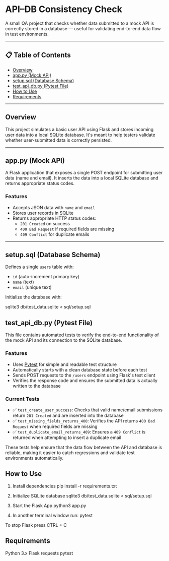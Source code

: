 # API–DB Consistency Check

A small QA project that checks whether data submitted to a mock API is correctly stored in a database — useful for validating end-to-end data flow in test environments.

---

## 📋 Table of Contents

- [Overview](#overview)
- [app.py (Mock API)](#apppy-mock-api)
- [setup.sql (Database Schema)](#setupsql-database-schema)
- [test_api_db.py (Pytest File)](#test_api_dbpy-pytest-file)
- [How to Use](#how-to-use)
- [Requirements](#requirements)

---

## Overview

This project simulates a basic user API using Flask and stores incoming user data into a local SQLite database. It's meant to help testers validate whether user-submitted data is correctly persisted.

---

## app.py (Mock API)

A Flask application that exposes a single POST endpoint for submitting user data (name and email). It inserts the data into a local SQLite database and returns appropriate status codes.

### Features

- Accepts JSON data with `name` and `email`
- Stores user records in SQLite
- Returns appropriate HTTP status codes:
  - `201 Created` on success
  - `400 Bad Request` if required fields are missing
  - `409 Conflict` for duplicate emails

---

## setup.sql (Database Schema)

Defines a single `users` table with:
- `id` (auto-increment primary key)
- `name` (text)
- `email` (unique text)

Initialize the database with:

sqlite3 db/test_data.sqlite < sql/setup.sql

## test_api_db.py (Pytest File)

This file contains automated tests to verify the end-to-end functionality of the mock API and its connection to the SQLite database.

### Features

- Uses [Pytest](https://docs.pytest.org/) for simple and readable test structure
- Automatically starts with a clean database state before each test
- Sends POST requests to the `/users` endpoint using Flask's test client
- Verifies the response code and ensures the submitted data is actually written to the database

### Current Tests

- ✅ `test_create_user_success`: Checks that valid name/email submissions return `201 Created` and are inserted into the database
- ✅ `test_missing_fields_returns_400`: Verifies the API returns `400 Bad Request` when required fields are missing
- ✅ `test_duplicate_email_returns_409`: Ensures a `409 Conflict` is returned when attempting to insert a duplicate email

These tests help ensure that the data flow between the API and database is reliable, making it easier to catch regressions and validate test environments automatically.

## How to Use

1. Install dependencies
pip install -r requirements.txt

2. Initialize SQLite database 
sqlite3 db/test_data.sqlite < sql/setup.sql

3. Start the Flask App
python3 app.py

4. In another terminal window run:
pytest

To stop Flask press CTRL + C

## Requirements

Python 3.x
Flask
requests
pytest
